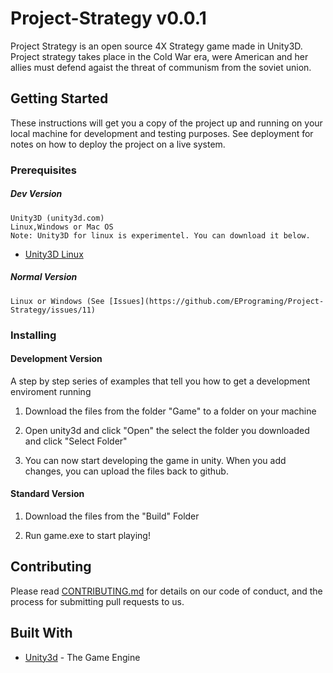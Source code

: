 # Project-Strategy v0.0.1
Project Strategy is an open source 4X Strategy game made in Unity3D. Project strategy takes place in the Cold War era, were American and her allies must defend agaist the threat of communism from the soviet union. 

## Getting Started
These instructions will get you a copy of the project up and running on your local machine for development and testing purposes. See deployment for notes on how to deploy the project on a live system.


### Prerequisites


##### Dev Version
~~~
Unity3D (unity3d.com)
Linux,Windows or Mac OS
Note: Unity3D for linux is experimentel. You can download it below.
~~~
* [Unity3D Linux](http://beta.unity3d.com/download/2b451a7da81d/public_download.html)
##### Normal Version
~~~ 
Linux or Windows (See [Issues](https://github.com/EPrograming/Project-Strategy/issues/11)
~~~

### Installing

#### Development Version
A step by step series of examples that tell you how to get a development enviroment running

1. Download the files from the folder "Game" to a folder on your machine

2. Open unity3d and click "Open" the select the folder you downloaded and click "Select Folder"

3. You can now start developing the game in unity. When you add changes, you can upload the files back to github.

#### Standard Version

1. Download the files from the "Build" Folder

2. Run game.exe to start playing!

## Contributing

Please read [CONTRIBUTING.md](https://github.com/EPrograming/Project-Strategy/blob/master/CONTRIBUTING) for details on our code of conduct, and the process for submitting pull requests to us.

## Built With

* [Unity3d](http://www.unity3d.com) - The Game Engine

